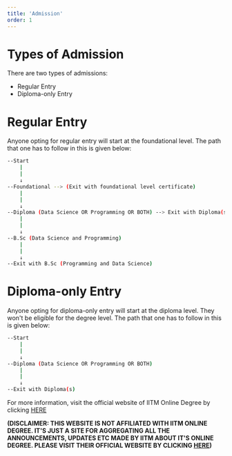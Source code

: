 ```yaml
---
title: 'Admission'
order: 1
---
```


# Types of Admission

There are two types of admissions:
- Regular Entry
- Diploma-only Entry

# Regular Entry

Anyone opting for regular entry will start at the foundational level. The path that one has to follow in this is given below:

```bash
--Start
    |
    |
    ↓
--Foundational --> (Exit with foundational level certificate)
    |
    |
    ↓
--Diploma (Data Science OR Programming OR BOTH) --> Exit with Diploma(s)
    |
    |
    ↓
--B.Sc (Data Science and Programming)
    |
    |
    ↓
--Exit with B.Sc (Programming and Data Science)
```

# Diploma-only Entry

Anyone opting for diploma-only entry will start at the diploma level. They won't be eligible for the degree level.
The path that one has to follow in this is given below:

```bash
--Start
    |
    |
    ↓
--Diploma (Data Science OR Programming OR BOTH)
    |
    |
    ↓
--Exit with Diploma(s)
```

For more information, visit the official website of IITM Online Degree by clicking [HERE](https://onlinedegree.iitm.ac.in/admissions.html)

**(DISCLAIMER: THIS WEBSITE IS NOT AFFILIATED WITH IITM ONLINE DEGREE. IT'S JUST A SITE FOR AGGREGATING ALL THE ANNOUNCEMENTS,
UPDATES ETC MADE BY IITM ABOUT IT'S ONLINE DEGREE. PLEASE VISIT THEIR OFFICIAL WEBSITE BY CLICKING [HERE](https://onlinedegree.iitm.ac.in/admissions.html))**